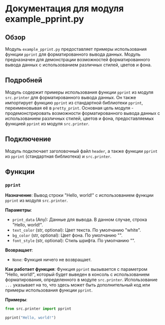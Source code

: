 # Документация для модуля example_pprint.py

## Обзор

Модуль `example_pprint.py` предоставляет примеры использования функции `pprint` для форматированного вывода данных.
Модуль предназначен для демонстрации возможностей форматированного вывода данных с использованием различных стилей, цветов и фона.

## Подробней

Модуль содержит примеры использования функции `pprint` из модуля `src.printer` для форматированного вывода данных.
Он также импортирует функцию `pprint` из стандартной библиотеки `pprint`, переименовывая её в `pretty_print`.
Основная цель модуля - продемонстрировать возможности форматированного вывода данных с использованием различных стилей, цветов и фона, предоставляемых функцией `pprint` из модуля `src.printer`.

## Подключение

Модуль подключает заголовочный файл `header`, а также функции `pprint` из `pprint` (стандартная библиотека) и `src.printer`.

## Функции

### `pprint`

**Назначение**: Вывод строки "Hello, world!" с использованием функции `pprint` из модуля `src.printer`.

**Параметры**:
- `print_data` (Any): Данные для вывода. В данном случае, строка "Hello, world!".
- `text_color` (str, optional): Цвет текста. По умолчанию "white".
- `bg_color` (str, optional): Цвет фона. По умолчанию "".
- `font_style` (str, optional): Стиль шрифта. По умолчанию "".

**Возвращает**:
- `None`: Функция ничего не возвращает.

**Как работает функция**:
Функция `pprint` вызывается с параметром "Hello, world!", который будет выведен в консоль с использованием форматирования, определенного в модуле `src.printer`.
Использование `...` указывает на то, что здесь может быть дополнительный код или примеры использования функции `pprint`.

**Примеры**:

```python
from src.printer import pprint

pprint("Hello, world!")